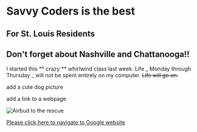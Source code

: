 # Savvy Coders is the best
## For St. Louis Residents
## Don't forget about Nashville and Chattanooga!!

I started this ** crazy ** whirlwind class last week. Life _ Monday through Thursday _ will not be spent entirely on my computer. ~~Life will go on.~~ 

add a cute dog picture


add a link to a webpage

![Airbud to the rescue](https://m.media-amazon.com/images/M/MV5BMzQxODE4MzEyNF5BMl5BanBnXkFtZTgwNjk2OTY4ODE@._V1_.jpg)

[Please click here to navigate to Google website](https://www.google.com)
